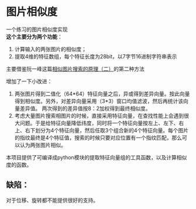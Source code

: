 # 图片相似度
一个练习的图片相似度实现  
**这个主要分为两个功能**：
1. 计算输入的两张图片的相似度；
2. 提取4维的特征数组，每个特征长度为28bit，以7字节16进制字符串表示

主要借鉴阮一峰这篇[相似图片搜索的原理（二）](http://www.ruanyifeng.com/blog/2013/03/similar_image_search_part_ii.html)的第二种方法

增加了一下小改进：  
1. 两张图片得到二值化（64\*64）特征向量之后，异或得到差异向量。按此向量得到相似度。另外，对差异向量采用（3\*3）窗口均值滤波，然后再统计该向量差异值。
两次得到的差异值按8：2加权得到最终相似度。
2. 考虑大量图片搜索相图片的时候，直接采用特征向量，在查找性能上会遇到很大问题。于是给特征向量降低纬度，同时将一个特征向量按左上、左下、右上、右下划分为4个特征向量，然后任取3个组合新的4个特征向量。每个图片的指纹最终是4个特征值，搜索的时候只要对应位置有一个指纹匹配，那么可以认为两张图片相似。

本项目提供了可编译成python模块的提取特征向量组的工具函数，以及计算相似度的函数。

## 缺陷：
对于位移、旋转都不能提供很好的支持。